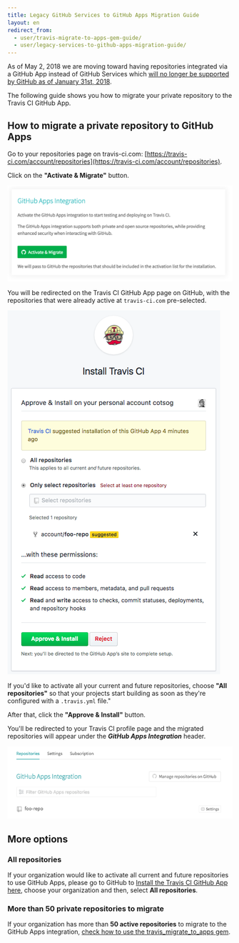 ```yaml
---
title: Legacy GitHub Services to GitHub Apps Migration Guide
layout: en
redirect_from:
  - user/travis-migrate-to-apps-gem-guide/
  - user/legacy-services-to-github-apps-migration-guide/
---
```


As of May 2, 2018 we are moving toward having repositories integrated via a GitHub App instead of GitHub Services which [will no longer be supported by GitHub as of January 31st, 2018](https://developer.github.com/v3/guides/replacing-github-services/#deprecation-timeline).

The following guide shows you how to migrate your private repository to the Travis CI GitHub App.

## How to migrate a private repository to GitHub Apps

Go to your repositories page on travis-ci.com: [https://travis-ci.com/account/repositories](https://travis-ci.com/account/repositories).

Click on the **"Activate & Migrate"** button.

![Travis CI GitHub App page](/images/migrate/legacy-services-migration-github-apps.png)

You will be redirected on the Travis CI GitHub App page on GitHub, with the repositories that were already active at `travis-ci.com` pre-selected.

![Travis CI GitHub App page](/images/migrate/github-app-page.png)

If you'd like to activate all your current and future repositories, choose **"All repositories"** so that your projects start building as soon as they're configured with a `.travis.yml` file."

After that, click the **"Approve & Install"** button.

You'll be redirected to your Travis CI profile page and the migrated repositories will appear under the **_GitHub Apps Integration_** header.

![travis-ci.com profile page with GitHub App integration](/images/migrate/github-app-repo.png)

## More options

### All repositories

If your organization would like to activate all current and future repositories to use GitHub Apps, please go to GitHub to [Install the Travis CI GitHub App here](https://github.com/apps/travis-ci/installations/new), choose your organization and then, select **All repositories**.

### More than 50 private repositories to migrate

If your organization has more than **50 active repositories** to migrate to the GitHub Apps integration, [check how to use the travis_migrate_to_apps gem](/user/migrate/travis-migrate-to-apps-gem-guide/).
